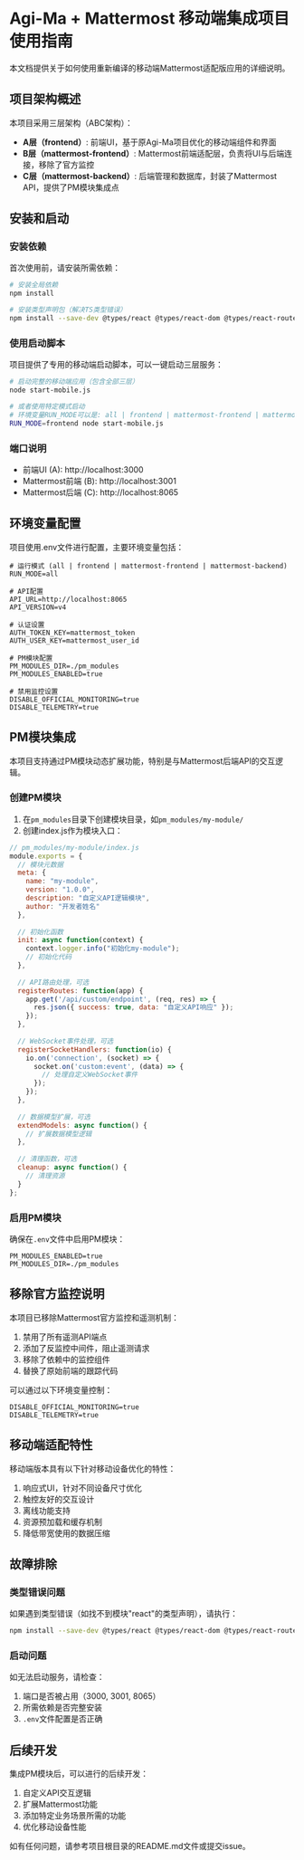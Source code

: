 # Agi-Ma + Mattermost 移动端集成项目使用指南

本文档提供关于如何使用重新编译的移动端Mattermost适配版应用的详细说明。

## 项目架构概述

本项目采用三层架构（ABC架构）：

- **A层（frontend）**: 前端UI，基于原Agi-Ma项目优化的移动端组件和界面
- **B层（mattermost-frontend）**: Mattermost前端适配层，负责将UI与后端连接，移除了官方监控
- **C层（mattermost-backend）**: 后端管理和数据库，封装了Mattermost API，提供了PM模块集成点

## 安装和启动

### 安装依赖

首次使用前，请安装所需依赖：

```bash
# 安装全局依赖
npm install

# 安装类型声明包（解决TS类型错误）
npm install --save-dev @types/react @types/react-dom @types/react-router-dom @types/node @types/express
```

### 使用启动脚本

项目提供了专用的移动端启动脚本，可以一键启动三层服务：

```bash
# 启动完整的移动端应用（包含全部三层）
node start-mobile.js

# 或者使用特定模式启动
# 环境变量RUN_MODE可以是: all | frontend | mattermost-frontend | mattermost-backend
RUN_MODE=frontend node start-mobile.js
```

### 端口说明

- 前端UI (A): http://localhost:3000
- Mattermost前端 (B): http://localhost:3001
- Mattermost后端 (C): http://localhost:8065

## 环境变量配置

项目使用.env文件进行配置，主要环境变量包括：

```
# 运行模式 (all | frontend | mattermost-frontend | mattermost-backend)
RUN_MODE=all

# API配置
API_URL=http://localhost:8065
API_VERSION=v4

# 认证设置
AUTH_TOKEN_KEY=mattermost_token
AUTH_USER_KEY=mattermost_user_id

# PM模块配置
PM_MODULES_DIR=./pm_modules
PM_MODULES_ENABLED=true

# 禁用监控设置
DISABLE_OFFICIAL_MONITORING=true
DISABLE_TELEMETRY=true
```

## PM模块集成

本项目支持通过PM模块动态扩展功能，特别是与Mattermost后端API的交互逻辑。

### 创建PM模块

1. 在`pm_modules`目录下创建模块目录，如`pm_modules/my-module/`
2. 创建index.js作为模块入口：

```javascript
// pm_modules/my-module/index.js
module.exports = {
  // 模块元数据
  meta: {
    name: "my-module",
    version: "1.0.0",
    description: "自定义API逻辑模块",
    author: "开发者姓名"
  },
  
  // 初始化函数
  init: async function(context) {
    context.logger.info("初始化my-module");
    // 初始化代码
  },
  
  // API路由处理，可选
  registerRoutes: function(app) {
    app.get('/api/custom/endpoint', (req, res) => {
      res.json({ success: true, data: "自定义API响应" });
    });
  },
  
  // WebSocket事件处理，可选
  registerSocketHandlers: function(io) {
    io.on('connection', (socket) => {
      socket.on('custom:event', (data) => {
        // 处理自定义WebSocket事件
      });
    });
  },
  
  // 数据模型扩展，可选
  extendModels: async function() {
    // 扩展数据模型逻辑
  },
  
  // 清理函数，可选
  cleanup: async function() {
    // 清理资源
  }
};
```

### 启用PM模块

确保在`.env`文件中启用PM模块：

```
PM_MODULES_ENABLED=true
PM_MODULES_DIR=./pm_modules
```

## 移除官方监控说明

本项目已移除Mattermost官方监控和遥测机制：

1. 禁用了所有遥测API端点
2. 添加了反监控中间件，阻止遥测请求
3. 移除了依赖中的监控组件
4. 替换了原始前端的跟踪代码

可以通过以下环境变量控制：

```
DISABLE_OFFICIAL_MONITORING=true
DISABLE_TELEMETRY=true
```

## 移动端适配特性

移动端版本具有以下针对移动设备优化的特性：

1. 响应式UI，针对不同设备尺寸优化
2. 触控友好的交互设计
3. 离线功能支持
4. 资源预加载和缓存机制
5. 降低带宽使用的数据压缩

## 故障排除

### 类型错误问题

如果遇到类型错误（如找不到模块"react"的类型声明），请执行：

```bash
npm install --save-dev @types/react @types/react-dom @types/react-router-dom @types/node
```

### 启动问题

如无法启动服务，请检查：

1. 端口是否被占用（3000, 3001, 8065）
2. 所需依赖是否完整安装
3. `.env`文件配置是否正确

## 后续开发

集成PM模块后，可以进行的后续开发：

1. 自定义API交互逻辑
2. 扩展Mattermost功能
3. 添加特定业务场景所需的功能
4. 优化移动设备性能

如有任何问题，请参考项目根目录的README.md文件或提交issue。